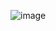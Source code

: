 ![image](https://github.com/PHIDELIST/etl-automation-with-airflow/assets/64526896/f4e04f7a-ece6-4564-9b2d-d0ea85858847)
